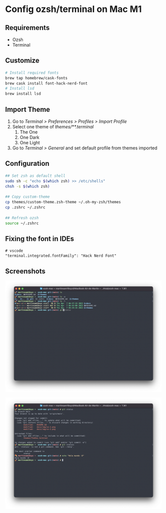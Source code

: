 # Config ozsh/terminal on Mac M1

## Requirements

- Ozsh
- Terminal

## Customize

```sh
# Install required fonts
brew tap homebrew/cask-fonts
brew cask install font-hack-nerd-font
# Install lsd
brew install lsd
```

## Import Theme 

1. Go to *Terminal > Preferences > Profiles > Import Profile*
2. Select one theme of *themes/**.terminal*
   1. The One
   2. One Dark
   3. One Light
3. Go to *Terminal > General* and set default profile from themes imported

## Configuration

```sh
## Set zsh as default shell
sudo sh -c "echo $(which zsh) >> /etc/shells"
chsh -s $(which zsh)

## Copy custom-theme
cp themes/custom-theme.zsh-theme ~/.oh-my-zsh/themes
cp .zshrc ~/.zshrc

## Refresh ozsh
source ~/.zshrc
```

## Fixing the font in IDEs

```properties
# vscode
"terminal.integrated.fontFamily": "Hack Nerd Font"
```



## Screenshots

![ss-1](./docs/img/ss-1.png)

![ss-2](./docs/img/ss-2.png)
